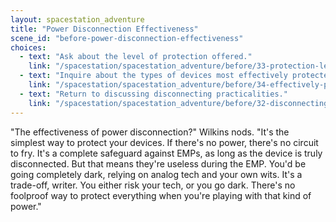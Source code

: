 ```yaml
---
layout: spacestation_adventure
title: "Power Disconnection Effectiveness"
scene_id: "before-power-disconnection-effectiveness"
choices:
  - text: "Ask about the level of protection offered."
    link: "/spacestation/spacestation_adventure/before/33-protection-level/"
  - text: "Inquire about the types of devices most effectively protected."
    link: "/spacestation/spacestation_adventure/before/34-effectively-protected-devices/"
  - text: "Return to discussing disconnecting practicalities."
    link: "/spacestation/spacestation_adventure/before/32-disconnecting-practicalities/"
---
```


"The effectiveness of power disconnection?" Wilkins nods. "It's the simplest way to protect your devices. If there's no power, there's no circuit to fry. It's a complete safeguard against EMPs, as long as the device is truly disconnected. But that means they're useless during the EMP. You'd be going completely dark, relying on analog tech and your own wits. It's a trade-off, writer. You either risk your tech, or you go dark. There's no foolproof way to protect everything when you're playing with that kind of power."
